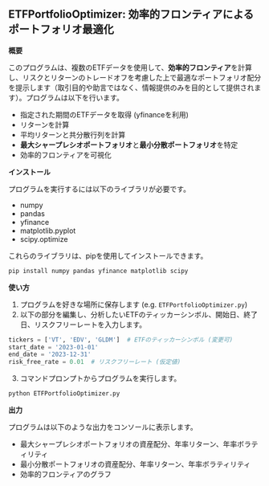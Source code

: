 ## ETFPortfolioOptimizer: 効率的フロンティアによるポートフォリオ最適化

**概要**

このプログラムは、複数のETFデータを使用して、**効率的フロンティア**を計算し、リスクとリターンのトレードオフを考慮した上で最適なポートフォリオ配分を提示します（取引目的や助言ではなく、情報提供のみを目的として提供されます）。プログラムは以下を行います。

* 指定された期間のETFデータを取得 (yfinanceを利用)
* リターンを計算
* 平均リターンと共分散行列を計算
* **最大シャープレシオポートフォリオ**と**最小分散ポートフォリオ**を特定
* 効率的フロンティアを可視化

**インストール**

プログラムを実行するには以下のライブラリが必要です。

* numpy
* pandas
* yfinance
* matplotlib.pyplot
* scipy.optimize

これらのライブラリは、pipを使用してインストールできます。

```bash
pip install numpy pandas yfinance matplotlib scipy
```

**使い方**

1.  プログラムを好きな場所に保存します (e.g. `ETFPortfolioOptimizer.py`)
2.  以下の部分を編集し、分析したいETFのティッカーシンボル、開始日、終了日、リスクフリーレートを入力します。

```python
tickers = ['VT', 'EDV', 'GLDM']  # ETFのティッカーシンボル (変更可)
start_date = '2023-01-01'
end_date = '2023-12-31'
risk_free_rate = 0.01  # リスクフリーレート (仮定値)
```

3.  コマンドプロンプトからプログラムを実行します。

```bash
python ETFPortfolioOptimizer.py
```

**出力**

プログラムは以下のような出力をコンソールに表示します。

* 最大シャープレシオポートフォリオの資産配分、年率リターン、年率ボラティリティ
* 最小分散ポートフォリオの資産配分、年率リターン、年率ボラティリティ
* 効率的フロンティアのグラフ
